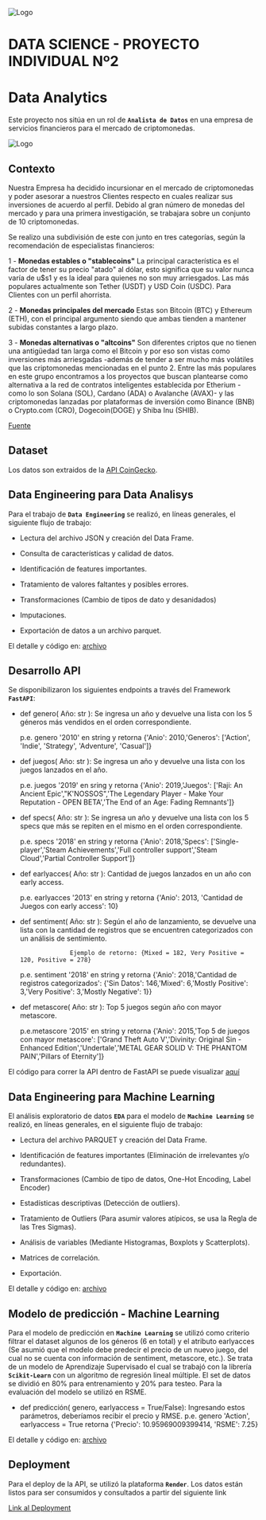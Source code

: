 ![Logo](https://blog.soyhenry.com/content/images/2021/02/HEADER-BLOG-NEGRO-01.jpg)

# DATA SCIENCE - PROYECTO INDIVIDUAL Nº2
# Data Analytics


Este proyecto nos sitúa en un rol de **`Analista de Datos`** en una empresa de servicios financieros para el mercado de criptomonedas.

![Logo](https://cardaniers.com/wp-content/uploads/2021/05/binance-coin.jpg)

## Contexto

Nuestra Empresa ha decidido incursionar en el mercado de criptomonedas y poder asesorar a nuestros Clientes respecto en cuales realizar sus inversiones de acuerdo al perfil.
Debido al gran número de monedas del mercado y para una primera investigación, se trabajara sobre un conjunto de 10 criptomonedas.

Se realizo una subdivisión de este con junto en tres categorías, según la recomendación de especialistas financieros:

1 - **Monedas estables o "stablecoins"** La principal característica es el factor de tener su precio "atado" al dólar, esto significa que su valor nunca varía de u$s1 y es la ideal para quienes no son muy arriesgados. Las más populares actualmente son Tether (USDT) y USD Coin (USDC). Para Clientes con un perfil ahorrista.

2 - **Monedas principales del mercado** Estas son Bitcoin (BTC) y Ethereum (ETH), con el principal argumento siendo que ambas tienden a mantener subidas constantes a largo plazo.

3 - **Monedas alternativas o "altcoins"** Son diferentes criptos que no tienen una antigüedad tan larga como el Bitcoin y por eso son vistas como inversiones más arriesgadas -además de tender a ser mucho más volátiles que las criptomonedas mencionadas en el punto 2. 
Entre las más populares en este grupo encontramos a los proyectos que buscan plantearse como alternativa a la red de contratos inteligentes establecida por Etherium -como lo son Solana (SOL), Cardano (ADA) o Avalanche (AVAX)- y las criptomonedas lanzadas por plataformas de inversión como Binance (BNB) o Crypto.com (CRO), Dogecoin(DOGE) y Shiba Inu (SHIB).

[Fuente](https://www.ambito.com/finanzas/criptomonedas/ahorrar-cuales-son-las-mejores-alternativas-protegerse-la-devaluacion-n5330435)

## Dataset

Los datos son extraidos de la [API CoinGecko](https://www.coingecko.com/).

## Data Engineering para Data Analisys

Para el trabajo de **`Data Engineering`** se realizó, en líneas generales, el siguiente flujo de trabajo:

- Lectura del archivo JSON y creación del Data Frame.

- Consulta de características y calidad de datos.

- Identificación de features importantes.

- Tratamiento de valores faltantes y posibles errores.

- Transformaciones (Cambio de tipos de dato y desanidados)

- Imputaciones.

- Exportación de datos a un archivo parquet.

El detalle y código en:
[archivo](https://github.com/GLJaraBarth/1_Proyecto_Individual_MLOps/blob/main/steam_games_EDA_DE.ipynb)


## Desarrollo API

Se disponibilizaron los siguientes endpoints a través del Framework **`FastAPI`**:

- def genero( Año: str ): Se ingresa un año y devuelve una lista con los 5 géneros más vendidos en el orden correspondiente. 
  
  p.e. genero '2010' en string y retorna {'Anio': 2010,'Generos': ['Action', 'Indie', 'Strategy', 'Adventure', 'Casual']}

- def juegos( Año: str ): Se ingresa un año y devuelve una lista con los juegos lanzados en el año. 
 
  p.e. juegos '2019' en sring y retorna {'Anio': 2019,'Juegos': ['Raji: An Ancient Epic',"K'NOSSOS",'The Legendary Player - Make Your Reputation - OPEN BETA','The End of an Age: Fading Remnants']}

- def specs( Año: str ): Se ingresa un año y devuelve una lista con los 5 specs que más se repiten en el mismo en el orden correspondiente. 
  
  p.e. specs '2018' en string y retorna {'Anio': 2018,'Specs': ['Single-player','Steam Achievements','Full controller support','Steam Cloud','Partial Controller Support']}

- def earlyacces( Año: str ): Cantidad de juegos lanzados en un año con early access. 
  
  p.e. earlyacces '2013' en string y retorna {'Anio': 2013, 'Cantidad de Juegos con early access': 10}

- def sentiment( Año: str ): Según el año de lanzamiento, se devuelve una lista con la cantidad de registros que se encuentren categorizados con   un análisis de sentimiento.

                    Ejemplo de retorno: {Mixed = 182, Very Positive = 120, Positive = 278}

    p.e. sentiment '2018' en string y retorna {'Anio': 2018,'Cantidad de registros categorizados': {'Sin Datos': 146,'Mixed': 6,'Mostly Positive': 3,'Very Positive': 3,'Mostly Negative': 1}}

- def metascore( Año: str ): Top 5 juegos según año con mayor metascore. 
  
  p.e.metascore '2015' en string y retorna {'Anio': 2015,'Top 5 de juegos   con mayor metascore': ['Grand Theft Auto V','Divinity: Original Sin - Enhanced Edition','Undertale','METAL GEAR SOLID V: THE PHANTOM PAIN','Pillars of Eternity']}

El código para correr la API dentro de FastAPI se puede visualizar [aquí](https://github.com/GLJaraBarth/1_Proyecto_Individual_MLOps/blob/main/main.py) 

## Data Engineering para Machine Learning

El análisis exploratorio de datos **`EDA`** para el modelo de **`Machine Learning`** se realizó, en líneas generales, en el siguiente flujo de trabajo:

- Lectura del archivo PARQUET y creación del Data Frame.

- Identificación de features importantes (Eliminación de irrelevantes y/o redundantes).

- Transformaciones (Cambio de tipo de datos, One-Hot Encoding, Label Encoder)

- Estadísticas descriptivas (Detección de outliers).

- Tratamiento de Outliers (Para asumir valores atípicos, se usa la Regla de las Tres Sigmas).

- Análisis de variables (Mediante Histogramas, Boxplots y Scatterplots).

- Matrices de correlación.

- Exportación.

El detalle y código en:
[archivo](https://github.com/GLJaraBarth/1_Proyecto_Individual_MLOps/blob/main/steam_games_EDA_ML.ipynb)

## Modelo de predicción - Machine Learning

Para el modelo de predicción en **`Machine Learning`** se utilizó como criterio filtrar el dataset algunos de los géneros (6 en total) y el atributo earlyacces (Se asumió que el modelo debe predecir el precio de un nuevo juego, del cual no se cuenta con información de sentiment, metascore, etc.).
Se trata de un modelo de Aprendizaje Supervisado el cual se trabajó con la librería **`Scikit-Learn`** con un algoritmo de regresión lineal múltiple.
El set de datos se dividió en 80% para entrenamiento y 20% para testeo. Para la evaluación del modelo se utilizó en RSME.

- def predicción( genero, earlyaccess = True/False): Ingresando estos parámetros, deberíamos recibir el precio y RMSE. p.e. genero 'Action', earlyaccess = True retorna {'Precio': 10.95969009399414, 'RSME': 7.25}

El detalle y código en:
[archivo](https://github.com/GLJaraBarth/1_Proyecto_Individual_MLOps/blob/main/modelo_ML.ipynb)

## Deployment

Para el deploy de la API, se utilizó la plataforma **`Render`**.
Los datos están listos para ser consumidos y consultados a partir del siguiente link

[Link al Deployment](https://gljara-1-proyecto-mlops.onrender.com/docs#)